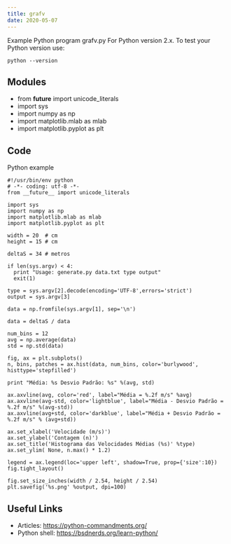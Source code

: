 ```yaml
---
title: grafv
date: 2020-05-07
---
```

Example Python program grafv.py
For Python version 2.x.
To test your Python version use:

    python --version

## Modules

* from __future__ import unicode_literals
* import sys
* import numpy as np
* import matplotlib.mlab as mlab
* import matplotlib.pyplot as plt

## Code

Python example

    #!/usr/bin/env python
    # -*- coding: utf-8 -*-
    from __future__ import unicode_literals
    
    import sys
    import numpy as np
    import matplotlib.mlab as mlab
    import matplotlib.pyplot as plt
    
    width = 20  # cm
    height = 15 # cm
    
    deltaS = 34 # metros
    
    if len(sys.argv) < 4:
      print "Usage: generate.py data.txt type output"
      exit(1)
    
    type = sys.argv[2].decode(encoding='UTF-8',errors='strict')
    output = sys.argv[3]
    
    data = np.fromfile(sys.argv[1], sep='\n')
    
    data = deltaS / data
    
    num_bins = 12
    avg = np.average(data)
    std = np.std(data)
    
    fig, ax = plt.subplots()
    n, bins, patches = ax.hist(data, num_bins, color='burlywood', histtype='stepfilled')
    
    print "Média: %s Desvio Padrão: %s" %(avg, std)
    
    ax.axvline(avg, color='red', label="Média = %.2f m/s" %avg)
    ax.axvline(avg-std, color='lightblue', label="Média - Desvio Padrão = %.2f m/s" %(avg-std))
    ax.axvline(avg+std, color='darkblue', label="Média + Desvio Padrão = %.2f m/s" % (avg+std))
    
    ax.set_xlabel('Velocidade (m/s)')
    ax.set_ylabel('Contagem (n)')
    ax.set_title('Histograma das Velocidades Médias (%s)' %type)
    ax.set_ylim( None, n.max() * 1.2)
    
    legend = ax.legend(loc='upper left', shadow=True, prop={'size':10})
    fig.tight_layout()
    
    fig.set_size_inches(width / 2.54, height / 2.54)
    plt.savefig('%s.png' %output, dpi=100)

## Useful Links

- Articles: https://python-commandments.org/
- Python shell: https://bsdnerds.org/learn-python/
